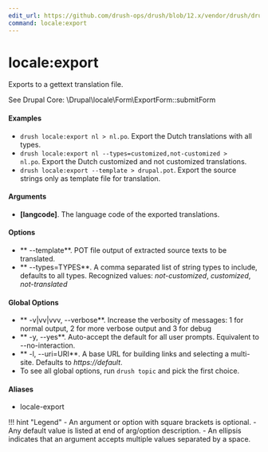 ```yaml
---
edit_url: https://github.com/drush-ops/drush/blob/12.x/vendor/drush/drush/src/Commands/core/LocaleCommands.php
command: locale:export
---
```

# locale:export

Exports to a gettext translation file.

See Drupal Core: \Drupal\locale\Form\ExportForm::submitForm

#### Examples

- <code>drush locale:export nl > nl.po</code>. Export the Dutch translations with all types.
- <code>drush locale:export nl --types=customized,not-customized > nl.po</code>. Export the Dutch customized and not customized translations.
- <code>drush locale:export --template > drupal.pot</code>. Export the source strings only as template file for translation.

#### Arguments

- **[langcode]**. The language code of the exported translations.

#### Options

- ** --template**. POT file output of extracted source texts to be translated.
- ** --types=TYPES**. A comma separated list of string types to include, defaults to all types. Recognized values: *not-customized*, *customized*, *not-translated*

#### Global Options

- ** -v|vv|vvv, --verbose**. Increase the verbosity of messages: 1 for normal output, 2 for more verbose output and 3 for debug
- ** -y, --yes**. Auto-accept the default for all user prompts. Equivalent to --no-interaction.
- ** -l, --uri=URI**. A base URL for building links and selecting a multi-site. Defaults to *https://default*.
- To see all global options, run <code>drush topic</code> and pick the first choice.

#### Aliases

- locale-export

!!! hint "Legend"
    - An argument or option with square brackets is optional.
    - Any default value is listed at end of arg/option description.
    - An ellipsis indicates that an argument accepts multiple values separated by a space.